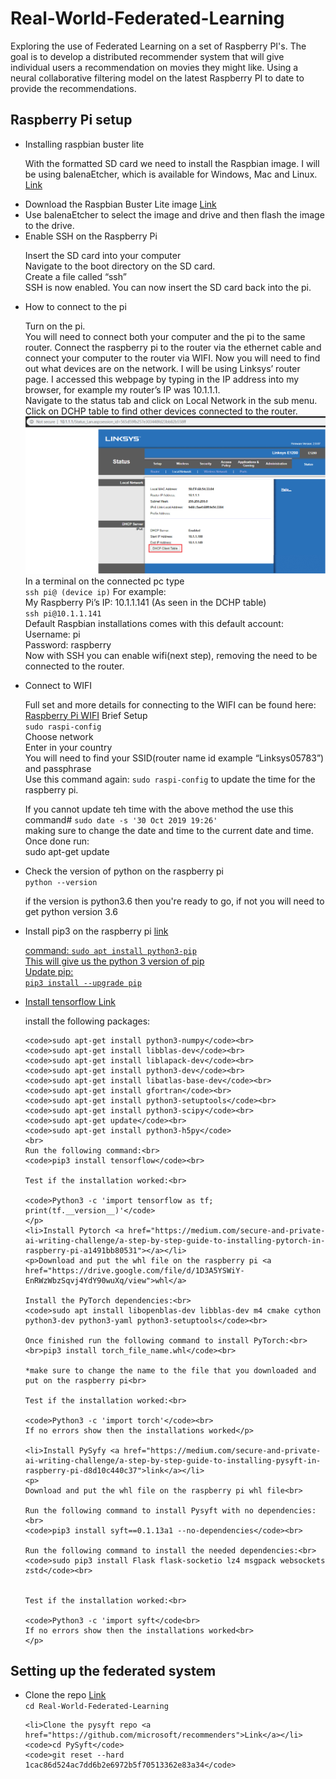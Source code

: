 # Real-World-Federated-Learning

<p>Exploring the use of Federated Learning on a set of Raspberry PI's. The goal is to develop a distributed recommender system that will give individual users a recommendation on movies they might like.
Using a neural collaborative filtering model on the latest Raspberry PI to date to provide the recommendations.</p>

<h2>Raspberry Pi setup</h2>
<ul>
	<li>Installing raspbian buster lite</li>
	<p>With the formatted SD card we need to install the Raspbian image.
	I will be using balenaEtcher, which is available for Windows, Mac and Linux.
	<a href="https://www.balena.io/etcher/">Link</a></p>
	<li>Download the Raspbian Buster Lite image <a href="https://www.raspberrypi.org/downloads/raspbian/">Link</a></li>	
	<li>Use balenaEtcher to select the image and drive and then flash the image to the drive.</li>
	<li>Enable SSH on the Raspberry Pi</li>
	<p>Insert the SD card into your computer<br>
	Navigate to the boot directory on the SD card.<br> 
	Create a file called “ssh”<br>
	SSH is now enabled. You can now insert the SD card back into the pi.<br>
	</p>
	<li>How to connect to the pi</li>
	<p>Turn on the pi.<br>
	You will need to connect both your computer and the pi to the same router. Connect the raspberry pi to the router via the ethernet cable and connect your computer to the router via WIFI.
	Now you will need to find out what devices are on the network. I will be using Linksys’ router page. I accessed this webpage by typing in the IP address into my browser, 
	for example my router’s IP was 10.1.1.1.<br>
	Navigate to the status tab and click on Local Network in the sub menu. Click on DCHP table to find other devices connected to the router.<br>
	<img src="linksystable.png" />
	In a terminal on the connected pc type <br>
	<code>ssh pi@ (device ip)</code>
	For example:<br>
	My Raspberry Pi’s IP: 10.1.1.141 (As seen in the DCHP table)<br>
	<code>ssh pi@10.1.1.141</code><br>
	Default Raspbian installations comes with this default account:<br>
	Username: pi<br>
	Password: raspberry<br>
	Now with SSH you can enable wifi(next step), removing the need to be connected to the router. <br>
	</p>
	<li>Connect to WIFI</li>
	<p>Full set and more details for connecting to the WIFI can be found here: <a href="https://www.raspberrypi.org/documentation/configuration/wireless/wireless-cli.md">Raspberry Pi WIFI</a>
	Brief Setup<br>	
	<code>sudo raspi-config</code><br>
	Choose network<br>
	Enter in your country<br>
	You will need to find your SSID(router name id example “Linksys05783”) and passphrase<br>
	Use this command again: <code>sudo raspi-config</code> to update the time for the raspberry pi.
	</p>
	<p>If you cannot update teh time with the above method the use this command#
	<code>sudo date -s '30 Oct 2019 19:26'</code><br>
	making sure to change the date and time to the current date and time.<br>
	Once done run:<br>
	sudo apt-get update<br>
	</p> 
	<li>Check the version of python on the raspberry pi</li>
	<code>python --version</code>
	<p>if the version is python3.6 then you're ready to go, if not you will need to get python version 3.6</p>
	<li>Install pip3 on the raspberry pi <a href="https://www.raspberrypi.org/documentation/linux/software/python.md">link</href></li>
	<p>command: <code>sudo apt install python3-pip</code><br>
	This will give us the python 3 version of pip<br>
	Update pip:<br>
	<code>pip3 install --upgrade pip</code>
	</p>
	<li>Install tensorflow <a href="https://www.teknotut.com/en/install-tensorflow-and-keras-on-the-raspberry-pi/#Install_in_easily_way">Link</a></li>
	<p>
	 install the following packages:<br>

	<code>sudo apt-get install python3-numpy</code><br>
	<code>sudo apt-get install libblas-dev</code><br>
	<code>sudo apt-get install liblapack-dev</code><br>
	<code>sudo apt-get install python3-dev</code><br>
	<code>sudo apt-get install libatlas-base-dev</code><br>
	<code>sudo apt-get install gfortran</code><br>
	<code>sudo apt-get install python3-setuptools</code><br>
	<code>sudo apt-get install python3-scipy</code><br>
	<code>sudo apt-get update</code><br>
	<code>sudo apt-get install python3-h5py</code>
	<br>
	Run the following command:<br>
	<code>pip3 install tensorflow</code><br>

	Test if the installation worked:<br>

	<code>Python3 -c 'import tensorflow as tf; print(tf.__version__)'</code>
	</p>
	<li>Install Pytorch <a href="https://medium.com/secure-and-private-ai-writing-challenge/a-step-by-step-guide-to-installing-pytorch-in-raspberry-pi-a1491bb80531"></a></li>
	<p>Download and put the whl file on the raspberry pi <a href="https://drive.google.com/file/d/1D3A5YSWiY-EnRWzWbzSqvj4YdY90wuXq/view">whl</a>

	Install the PyTorch dependencies:<br>
	<code>sudo apt install libopenblas-dev libblas-dev m4 cmake cython python3-dev python3-yaml python3-setuptools</code><br>

	Once finished run the following command to install PyTorch:<br>
	<br>pip3 install torch_file_name.whl</code><br>

	*make sure to change the name to the file that you downloaded and put on the raspberry pi<br>

	Test if the installation worked:<br>

	<code>Python3 -c 'import torch'</code><br>
	If no errors show then the installations worked</p>

	<li>Install PySyfy <a href="https://medium.com/secure-and-private-ai-writing-challenge/a-step-by-step-guide-to-installing-pysyft-in-raspberry-pi-d8d10c440c37">link</a></li>
	<p>
	Download and put the whl file on the raspberry pi whl file<br>

	Run the following command to install Pysyft with no dependencies:<br>
	<code>pip3 install syft==0.1.13a1 --no-dependencies</code><br>

	Run the following command to install the needed dependencies:<br>
	<code>sudo pip3 install Flask flask-socketio lz4 msgpack websockets zstd</code><br>


	Test if the installation worked:<br>

	<code>Python3 -c 'import syft</code<br>
	If no errors show then the installations worked<br>
	</p>
</ul>


<h2>Setting up the federated system</h2>

<ul>
	<li>Clone the repo <a href="https://github.com/masons40/Real-World-Federated-Learning">Link</a></li>
	<code>cd Real-World-Federated-Learning</code>

	<li>Clone the pysyft repo <a href="https://github.com/microsoft/recommenders">Link</a></li>
	<code>cd PySyft</code>
	<code>git reset --hard 1cac86d524ac7dd6b2e6972b5f70513362e83a34</code>
</ul>


